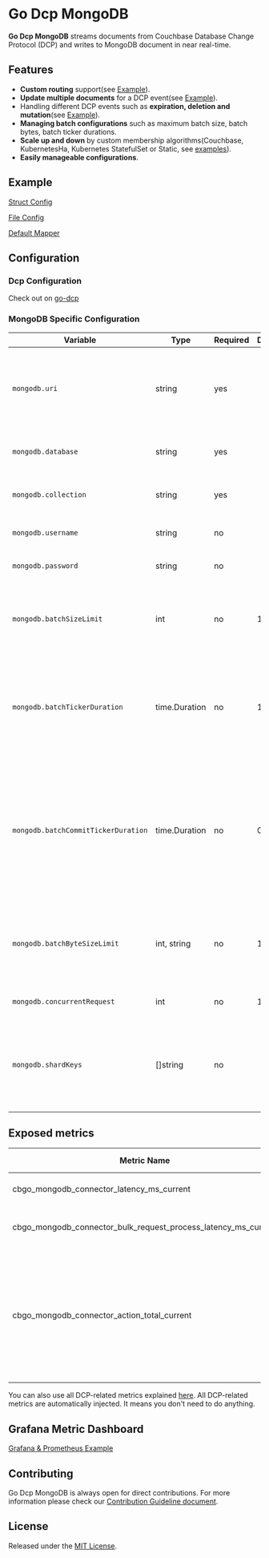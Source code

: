 # Go Dcp MongoDB

**Go Dcp MongoDB** streams documents from Couchbase Database Change Protocol (DCP) and writes to
MongoDB document in near real-time.

## Features

* **Custom routing** support(see [Example](#example)).
* **Update multiple documents** for a DCP event(see [Example](#example)).
* Handling different DCP events such as **expiration, deletion and mutation**(see [Example](#example)).
* **Managing batch configurations** such as maximum batch size, batch bytes, batch ticker durations.
* **Scale up and down** by custom membership algorithms(Couchbase, KubernetesHa, Kubernetes StatefulSet or
  Static, see [examples](https://github.com/Trendyol/go-dcp#examples)).
* **Easily manageable configurations**.

## Example

[Struct Config](example/struct-config/main.go)

[File Config](example/simple/main.go)

[Default Mapper](example/default-mapper/main.go)

## Configuration

### Dcp Configuration

Check out on [go-dcp](https://github.com/Trendyol/go-dcp#configuration)

### MongoDB Specific Configuration

| Variable                            | Type              | Required | Default | Description                                                                                                                                                  |                                                           
|-------------------------------------|-------------------|----------|---------|--------------------------------------------------------------------------------------------------------------------------------------------------------------|
| `mongodb.uri`                       | string            | yes      |         | Defines which Couchbase collection events will be written to which collection.                                                                               |
| `mongodb.database`                  | string            | yes      |         | Defines MongoDB database name.                                                                                                                               |
| `mongodb.collection`                | string            | yes      |         | Defines MongoDB collection name.                                                                                                                             |
| `mongodb.username`                  | string            | no       |         | The username of MongoDB.                                                                                                                                     |
| `mongodb.password`                  | string            | no       |         | The password of MongoDB.                                                                                                                                     |                                                                                                                          |
| `mongodb.batchSizeLimit`            | int               | no       | 1000    | Maximum message count for batch, if exceed flush will be triggered.                                                                                          |
| `mongodb.batchTickerDuration`       | time.Duration     | no       | 10s     | Batch is being flushed automatically at specific time intervals for long waiting messages in batch.                                                          |
| `mongodb.batchCommitTickerDuration` | time.Duration     | no       | 0s      | Configures checkpoint offset save time, By default, after batch flushing, the offsets are updated immediately, this period can be increased for performance. |
| `mongodb.batchByteSizeLimit`        | int, string       | no       | 10mb    | Maximum size(byte) for batch, if exceed flush will be triggered. `10mb` is default.                                                                          |
| `mongodb.concurrentRequest`         | int               | no       | 1       | Concurrent bulk request count.                                                                                                                               |
| `mongodb.shardKeys`                 | []string          | no       |         | List of shard key paths from document for MongoDB sharded clusters. Used in query filters.                                                                   |

## Exposed metrics

| Metric Name                                                      | Description                   | Labels                                                                                                                                                                             | Value Type |
|------------------------------------------------------------------|-------------------------------|------------------------------------------------------------------------------------------------------------------------------------------------------------------------------------|------------|
| cbgo_mongodb_connector_latency_ms_current                        | Time to adding to the batch.  | N/A                                                                                                                                                                                | Gauge      |
| cbgo_mongodb_connector_bulk_request_process_latency_ms_current   | Time to process bulk request. | N/A                                                                                                                                                                                | Gauge      |
| cbgo_mongodb_connector_action_total_current                      | Count mongodb actions         | `action_type`: Type of action (e.g., `delete`) `result`: Result of the action (e.g., `success`, `error`)  `database_name`: The name of the database to which the action is applied | Counter    |

You can also use all DCP-related metrics explained [here](https://github.com/Trendyol/go-dcp#exposed-metrics).
All DCP-related metrics are automatically injected. It means you don't need to do anything.

## Grafana Metric Dashboard

[Grafana & Prometheus Example](example/grafana)

## Contributing

Go Dcp MongoDB is always open for direct contributions. For more information please check
our [Contribution Guideline document](./CONTRIBUTING.md).

## License

Released under the [MIT License](LICENSE).